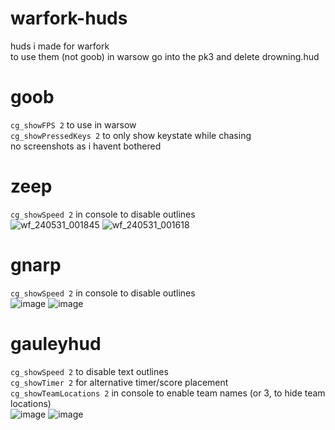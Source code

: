 # warfork-huds
huds i made for warfork  
to use them (not goob) in warsow go into the pk3 and delete drowning.hud
  
# goob
`cg_showFPS 2` to use in warsow  
`cg_showPressedKeys 2` to only show keystate while chasing  
no screenshots as i havent bothered  
  
# zeep
`cg_showSpeed 2` in console to disable outlines  
![wf_240531_001845](https://github.com/Gauley123/warfork-huds/assets/34005548/9f142d60-a212-4ad2-9fdf-c5d80c5b7646)
![wf_240531_001618](https://github.com/Gauley123/warfork-huds/assets/34005548/e4e13c11-bce1-42b0-b6b2-bb8321fa08d6)

# gnarp
`cg_showSpeed 2` in console to disable outlines  
![image](https://github.com/Gauley123/warfork-huds/assets/34005548/22c2b915-5402-4ee9-a24c-b345df3830c4)
![image](https://github.com/Gauley123/warfork-huds/assets/34005548/6dd5cb5d-d687-4be8-b54b-a316cb398847)

# gauleyhud
`cg_showSpeed 2` to disable text outlines  
`cg_showTimer 2` for alternative timer/score placement  
`cg_showTeamLocations 2` in console to enable team names (or 3, to hide team locations)  
![image](https://github.com/Gauley123/warfork-huds/assets/34005548/e554b8ea-0e8f-4e3f-9b05-b50392580f66)
![image](https://github.com/Gauley123/warfork-huds/assets/34005548/7c251cf9-7d09-4567-9d3b-951b1cef51fc)
